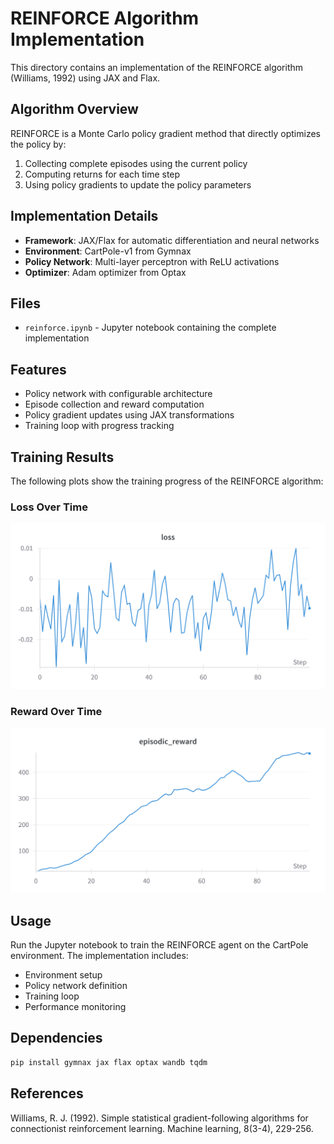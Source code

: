 # REINFORCE Algorithm Implementation

This directory contains an implementation of the REINFORCE algorithm (Williams, 1992) using JAX and Flax.

## Algorithm Overview

REINFORCE is a Monte Carlo policy gradient method that directly optimizes the policy by:
1. Collecting complete episodes using the current policy
2. Computing returns for each time step
3. Using policy gradients to update the policy parameters

## Implementation Details

- **Framework**: JAX/Flax for automatic differentiation and neural networks
- **Environment**: CartPole-v1 from Gymnax
- **Policy Network**: Multi-layer perceptron with ReLU activations
- **Optimizer**: Adam optimizer from Optax

## Files

- `reinforce.ipynb` - Jupyter notebook containing the complete implementation

## Features

- Policy network with configurable architecture
- Episode collection and reward computation
- Policy gradient updates using JAX transformations
- Training loop with progress tracking

## Training Results

The following plots show the training progress of the REINFORCE algorithm:

### Loss Over Time
![Loss](Loss.png)

### Reward Over Time
![Reward Over Time](Reward_Over_Time.png)

## Usage

Run the Jupyter notebook to train the REINFORCE agent on the CartPole environment. The implementation includes:
- Environment setup
- Policy network definition
- Training loop
- Performance monitoring

## Dependencies

```bash
pip install gymnax jax flax optax wandb tqdm
```

## References

Williams, R. J. (1992). Simple statistical gradient-following algorithms for connectionist reinforcement learning. Machine learning, 8(3-4), 229-256. 